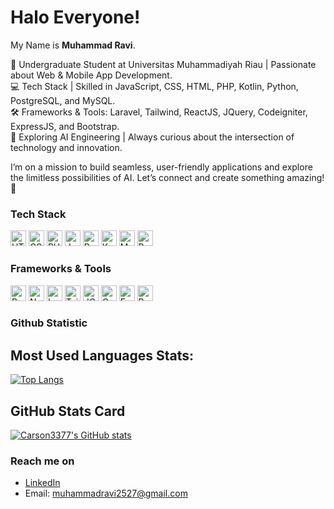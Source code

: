 # Halo Everyone! 

My Name is **Muhammad Ravi**.<br>

🚀 Undergraduate Student at Universitas Muhammadiyah Riau | Passionate about Web & Mobile App Development. <br/>
💻 Tech Stack | Skilled in JavaScript, CSS, HTML, PHP, Kotlin, Python, PostgreSQL, and MySQL. <br/>
🛠️ Frameworks & Tools: Laravel, Tailwind, ReactJS, JQuery, Codeigniter, ExpressJS, and Bootstrap. <br/>
🤖 Exploring AI Engineering | Always curious about the intersection of technology and innovation. <br/>

I’m on a mission to build seamless, user-friendly applications and explore the limitless possibilities of AI. Let’s connect and create something amazing! 🌟

### Tech Stack
  <a href="#"><img height="25" title="HTML" src="https://cdn.simpleicons.org/html5?viewbox=auto" /></a>
  <a href="#"><img height="25" title="CSS" src="https://cdn.simpleicons.org/css3?viewbox=auto" /></a>
  <a href="#"><img height="25" title="PHP" src="https://cdn.simpleicons.org/php?viewbox=auto" /></a>
  <a href="#"><img height="25" title="JavaScript" src="https://cdn.simpleicons.org/javascript?viewbox=auto" /></a>
  <a href="#"><img height="25" title="Python" src="https://cdn.simpleicons.org/python?viewbox=auto" /></a>
  <a href="#"><img height="25" title="Kotlin" src="https://cdn.simpleicons.org/kotlin?viewbox=auto" /></a>
  <a href="#"><img height="25" title="MySQL" src="https://cdn.simpleicons.org/mysql?viewbox=auto" /></a>
  <a href="#"><img height="25" title="PostgreSQL" src="https://cdn.simpleicons.org/postgresql?viewbox=auto" /></a>

### Frameworks & Tools
 <a href="#"><img height="25" title="ReactJS" src="https://cdn.simpleicons.org/react?viewbox=auto" /></a>
 <a href="#"><img height="25" title="NodeJS" src="https://cdn.simpleicons.org/node.js?viewbox=auto" /></a>
 <a href="#"><img height="25" title="Laravel" src="https://cdn.simpleicons.org/laravel?viewbox=auto" /></a>
 <a href="#"><img height="25" title="Tailwind CSS" src="https://cdn.simpleicons.org/tailwindcss?viewbox=auto" /></a>
 <a href="#"><img height="25" title="JQuery" src="https://cdn.simpleicons.org/jquery?viewbox=auto" /></a>
 <a href="#"><img height="25" title="Codeigniter" src="https://cdn.simpleicons.org/codeigniter?viewbox=auto" /></a>
 <a href="#"><img height="25" title="ExpressJS" src="https://cdn.simpleicons.org/express?viewbox=auto" /></a>
 <a href="#"><img height="25" title="Bootstrap" src="https://cdn.simpleicons.org/bootstrap?viewbox=auto" /></a>
 
### Github Statistic
## Most Used Languages Stats:

[![Top Langs](https://github-readme-stats.vercel.app/api/top-langs/?username=muhammadravi25)](https://github.com/muhammadravi25/github-readme-stats)


## GitHub Stats Card

[![Carson3377's GitHub stats](https://github-readme-stats.vercel.app/api?username=muhammadravi25&show_icons=true)](https://github.com/muhammadravi25/github-readme-stats)

### Reach me on
- <a href="https://www.linkedin.com/in/ravi272/">LinkedIn</a>
- Email: muhammadravi2527@gmail.com
